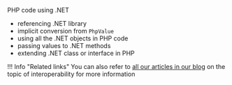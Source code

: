 PHP code using .NET

- referencing .NET library
- implicit conversion from `PhpValue`
- using all the .NET objects in PHP code
- passing values to .NET methods
- extending .NET class or interface in PHP

!!! Info "Related links"
    You can also refer to [all our articles in our blog](https://www.peachpie.io/tag/interoperability) on the topic of interoperability       for more information
